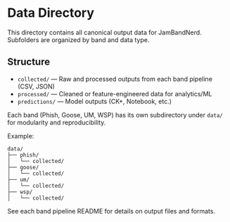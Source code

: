 # Data Directory

This directory contains all canonical output data for JamBandNerd. Subfolders are organized by band and data type.

## Structure

- `collected/` — Raw and processed outputs from each band pipeline (CSV, JSON)
- `processed/` — Cleaned or feature-engineered data for analytics/ML
- `predictions/` — Model outputs (CK+, Notebook, etc.)

Each band (Phish, Goose, UM, WSP) has its own subdirectory under `data/` for modularity and reproducibility.

Example:
```
data/
├── phish/
│   └── collected/
├── goose/
│   └── collected/
├── um/
│   └── collected/
├── wsp/
│   └── collected/
```

See each band pipeline README for details on output files and formats.